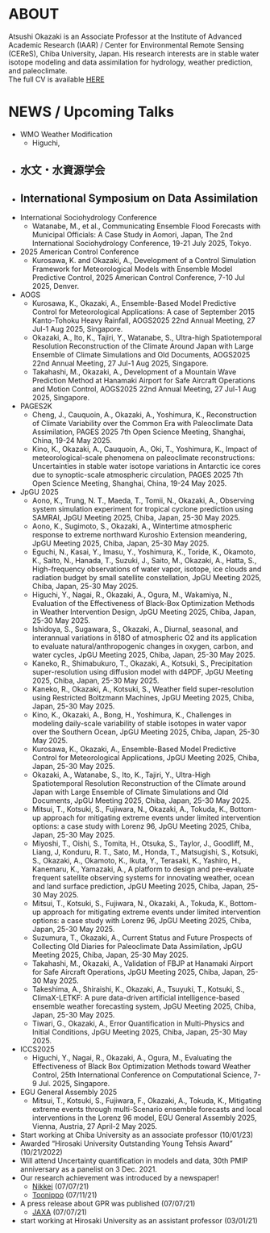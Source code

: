 # ABOUT
Atsushi Okazaki is an Associate Professor at the Institute of Advanced Academic Research (IAAR) / Center for Environmental Remote Sensing (CEReS), Chiba University, Japan.
His research interests are in stable water isotope modeling and data assimilation for hydrology, weather prediction, and paleoclimate.  
The full CV is available [HERE](https://ats-okazaki.github.io/cv)

# NEWS / Upcoming Talks
- WMO Weather Modification
  - Higuchi,
- 水文・水資源学会
  - 
- International Symposium on Data Assimilation
  - 
- International Sociohydrology Conference 
  - Watanabe, M., et al., Communicating Ensemble Flood Forecasts with Municipal Officials: A Case Study in Aomori, Japan, The 2nd International Sociohydrology Conference, 19-21 July 2025, Tokyo.
- 2025 American Control Conference
  - Kurosawa, K. and Okazaki, A., Development of a Control Simulation Framework for Meteorological Models with Ensemble Model Predictive Control, 2025 American Control Conference, 7-10 Jul 2025, Denver.
- AOGS
  - Kurosawa, K., Okazaki, A., Ensemble-Based Model Predictive Control for Meteorological Applications: A case of September 2015 Kanto-Tohoku Heavy Rainfall, AOGS2025 22nd Annual Meeting, 27 Jul-1 Aug 2025, Singapore.
  - Okazaki, A., Ito, K., Tajiri, Y., Watanabe, S., Ultra-high Spatiotemporal Resolution Reconstruction of the Climate Around Japan with Large Ensemble of Climate Simulations and Old Documents, AOGS2025 22nd Annual Meeting, 27 Jul-1 Aug 2025, Singapore.
  - Takahashi, M., Okazaki, A., Development of a Mountain Wave Prediction Method at Hanamaki Airport for Safe Aircraft Operations and Motion Control, AOGS2025 22nd Annual Meeting, 27 Jul-1 Aug 2025, Singapore.
- PAGES2K
  - Cheng, J., Cauquoin, A., Okazaki, A., Yoshimura, K., Reconstruction of Climate Variability over the Common Era with Paleoclimate Data Assimilation, PAGES 2025 7th Open Science Meeting, Shanghai, China, 19-24 May 2025.
  - Kino, K., Okazaki, A., Cauquoin, A., Oki, T., Yoshimura, K., Impact of meteorological-scale phenomena on paleoclimate reconstructions: Uncertainties in stable water isotope variations in Antarctic ice cores due to synoptic-scale atmospheric circulation, PAGES 2025 7th Open Science Meeting, Shanghai, China, 19-24 May 2025.
- JpGU 2025
  - Aono, K., Trung, N. T., Maeda, T., Tomii, N., Okazaki, A., Observing system simulation experiment for tropical cyclone prediction using SAMRAI, JpGU Meeting 2025, Chiba, Japan, 25-30 May 2025.
  - Aono, K., Sugimoto, S., Okazaki, A., Wintertime atmospheric response to extreme northward Kuroshio Extension meandering, JpGU Meeting 2025, Chiba, Japan, 25-30 May 2025.
  - Eguchi, N., Kasai, Y., Imasu, Y., Yoshimura, K., Toride, K., Okamoto, K., Saito, N., Hanada, T., Suzuki, J., Saito, M., Okazaki, A., Hatta, S., High-frequency observations of water vapor, isotope, ice clouds and radiation budget by small satellite constellation, JpGU Meeting 2025, Chiba, Japan, 25-30 May 2025.
  - Higuchi, Y., Nagai, R., Okazaki, A., Ogura, M., Wakamiya, N., Evaluation of the Effectiveness of Black-Box Optimization Methods in Weather Intervention Design, JpGU Meeting 2025, Chiba, Japan, 25-30 May 2025.
  - Ishidoya, S., Sugawara, S., Okazaki, A., Diurnal, seasonal, and interannual variations in δ18O of atmospheric O2 and its application to evaluate natural/anthropogenic changes in oxygen, carbon, and water cycles, JpGU Meeting 2025, Chiba, Japan, 25-30 May 2025.
  - Kaneko, R., Shimabukuro, T., Okazaki, A., Kotsuki, S., Precipitation super-resolution using diffusion model with d4PDF, JpGU Meeting 2025, Chiba, Japan, 25-30 May 2025.
  - Kaneko, R., Okazaki, A., Kotsuki, S., Weather field super-resolution using Restricted Boltzmann Machines, JpGU Meeting 2025, Chiba, Japan, 25-30 May 2025.
  - Kino, K., Okazaki, A., Bong, H., Yoshimura, K., Challenges in modeling daily-scale variability of stable isotopes in water vapor over the Southern Ocean, JpGU Meeting 2025, Chiba, Japan, 25-30 May 2025.
  - Kurosawa, K., Okazaki, A., Ensemble-Based Model Predictive Control for Meteorological Applications, JpGU Meeting 2025, Chiba, Japan, 25-30 May 2025.
  - Okazaki, A., Watanabe, S., Ito, K., Tajiri, Y., Ultra-High Spatiotemporal Resolution Reconstruction of the Climate around Japan with Large Ensemble of Climate Simulations and Old Documents, JpGU Meeting 2025, Chiba, Japan, 25-30 May 2025.
  - Mitsui, T., Kotsuki, S., Fujiwara, N., Okazaki, A., Tokuda, K., Bottom-up approach for mitigating extreme events under limited intervention options: a case study with Lorenz 96, JpGU Meeting 2025, Chiba, Japan, 25-30 May 2025.
  - Miyoshi, T., Oishi, S., Tomita, H., Otsuka, S., Taylor, J., Goodliff, M., Liang, J, Konduru, R. T., Sato, M., Honda, T., Matsugishi, S., Kotsuki, S., Okazaki, A., Okamoto, K., Ikuta, Y., Terasaki, K., Yashiro, H., Kanemaru, K., Yamazaki, A., A platform to design and pre-evaluate frequent satellite observing systems for innovating weather, ocean and land surface prediction, JpGU Meeting 2025, Chiba, Japan, 25-30 May 2025.
  - Mitsui, T., Kotsuki, S., Fujiwara, N., Okazaki, A., Tokuda, K., Bottom-up approach for mitigating extreme events under limited intervention options: a case study with Lorenz 96, JpGU Meeting 2025, Chiba, Japan, 25-30 May 2025.
  - Suzumura, T., Okazaki, A., Current Status and Future Prospects of Collecting Old Diaries for Paleoclimate Data Assimilation, JpGU Meeting 2025, Chiba, Japan, 25-30 May 2025.
  - Takahashi, M., Okazaki, A., Validation of FBJP at Hanamaki Airport for Safe Aircraft Operations, JpGU Meeting 2025, Chiba, Japan, 25-30 May 2025.
  - Takeshima, A., Shiraishi, K., Okazaki, A., Tsuyuki, T., Kotsuki, S., ClimaX-LETKF: A pure data-driven artificial intelligence-based ensemble weather forecasting system, JpGU Meeting 2025, Chiba, Japan, 25-30 May 2025.
  - Tiwari, G., Okazaki, A., Error Quantification in Multi-Physics and Initial Conditions, JpGU Meeting 2025, Chiba, Japan, 25-30 May 2025.
- ICCS2025
  - Higuchi, Y., Nagai, R., Okazaki, A., Ogura, M., Evaluating the Effectiveness of Black Box Optimization Methods toward Weather Control, 25th International Conference on Computational Science, 7-9 Jul. 2025, Singapore.
- EGU General Assembly 2025
  - Mitsui, T., Kotsuki, S., Fujiwara, F., Okazaki, A., Tokuda, K., Mitigating extreme events through multi-Scenario ensemble forecasts and local interventions in the Lorenz 96 model, EGU General Assembly 2025, Vienna, Austria, 27 April-2 May 2025.
- Start working at Chiba University as an associate professor (10/01/23)
- Awarded “Hirosaki University Outstanding Young Tehsis Award” (10/21/2022)
- Will attend Uncertainty quantification in models and data, 30th PMIP anniversary as a panelist on 3 Dec. 2021.
- Our research achievement was introduced by a newspaper!
  - [Nikkei](https://www.nikkei.com/article/DGXLRSP614134_X00C21A7000000/) (07/07/21)
  - [Toonippo](https://www.toonippo.co.jp/articles/-/585435) (07/11/21)
- A press release about GPR was published (07/07/21)
  - [JAXA](https://www.jaxa.jp/press/2021/07/20210707-1_j.html) (07/07/21)
- start working at Hirosaki University as an assistant professor (03/01/21)
